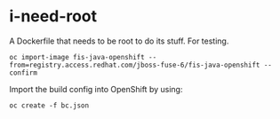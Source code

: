 # i-need-root
A Dockerfile that needs to be root to do its stuff. For testing. 

    oc import-image fis-java-openshift --from=registry.access.redhat.com/jboss-fuse-6/fis-java-openshift --confirm

Import the build config into OpenShift by using:

    oc create -f bc.json
